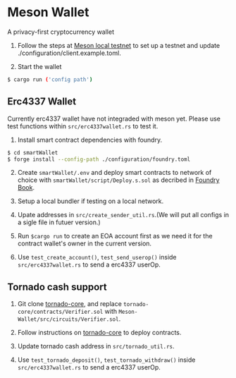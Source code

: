 # Meson Wallet

A privacy-first cryptocurrency wallet

1. Follow the steps at [Meson local testnet](https://github.com/hashcloak/Meson/tree/master/testnet/local) to set up a testnet and update ./configuration/client.example.toml.

2. Start the wallet
```BASH
$ cargo run ('config path')
```

## Erc4337 Wallet

Currently erc4337 wallet have not integraded with meson yet. Please use test functions within `src/erc4337wallet.rs` to test it.

1. Install smart contract dependencies with foundry.
```Bash
$ cd smartWallet
$ forge install --config-path ./configuration/foundry.toml
```

2. Create `smartWallet/.env` and deploy smart contracts to network of choice with `smartWallet/script/Deploy.s.sol` as decribed in [Foundry Book](https://book.getfoundry.sh/tutorials/solidity-scripting#deploying-our-contract).

3. Setup a local bundler if testing on a local network.

4. Upate addresses in `src/create_sender_util.rs`.(We will put all configs in a sigle file in futuer version.)

5. Run `$cargo run` to create an EOA account first as we need it for the contract wallet's owner in the current version.

5. Use `test_create_account()`, `test_send_userop()` inside `src/erc4337wallet.rs` to send a erc4337 userOp.

## Tornado cash support
1. Git clone [tornado-core](https://github.com/tornadocash/tornado-core), and replace `tornado-core/contracts/Verifier.sol` with `Meson-Wallet/src/circuits/Verifier.sol`.

2. Follow instructions on [tornado-core](https://github.com/tornadocash/tornado-core) to deploy contracts.

3. Update tornado cash address in `src/tornado_util.rs`.

4. Use `test_tornado_deposit()`, `test_tornado_withdraw()` inside `src/erc4337wallet.rs` to send a erc4337 userOp.



